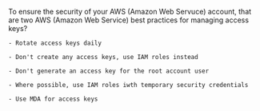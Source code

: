 To ensure the security of your AWS (Amazon Web Servuce) account, that are two AWS (Amazon Web Service) best practices for managing access keys?

    - Rotate access keys daily

    - Don't create any access keys, use IAM roles instead

    - Don't generate an access key for the root account user

    - Where possible, use IAM roles iwth temporary security credentials

    - Use MDA for access keys